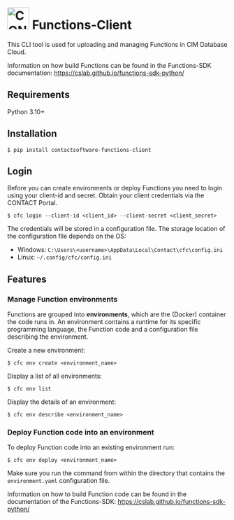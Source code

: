  <h1><a href="https://github.com/cslab/functions-sdk"><img src="https://www.contact-software.com/design/img/logo-icon.svg" width="50" alt="CONTACT Logo"></a> Functions-Client</h1>

This CLI tool is used for uploading and managing Functions in CIM Database Cloud.

Information on how build Functions can be found in the Functions-SDK documentation: https://cslab.github.io/functions-sdk-python/

## Requirements

Python 3.10+

## Installation

```console
$ pip install contactsoftware-functions-client
```

## Login
Before you can create environments or deploy Functions you need to login using your client-id and secret. Obtain your client credentials via the CONTACT Portal.

```console
$ cfc login --client-id <client_id> --client-secret <client_secret>
```

The credentials will be stored in a configuration file. The storage location of the configuration file depends on the OS:

- Windows: `C:\Users\<username>\AppData\Local\Contact\cfc\config.ini`
- Linux: `~/.config/cfc/config.ini`


## Features
### Manage Function environments
Functions are grouped into **environments**, which are the (Docker) container the code runs in. An environment contains a runtime for its specific programming language, the Function code and a configuration file describing the environment.

Create a new environment:

```console
$ cfc env create <environment_name>
```

Display a list of all environments:

```console
$ cfc env list
```

Display the details of an environment:

```console
$ cfc env describe <environment_name>
```


### Deploy Function code into an environment
To deploy Function code into an existing environment run:

```
$ cfc env deploy <environment_name>
```

Make sure you run the command from within the directory that contains the `environment.yaml` configuration file.

Information on how to build Function code can be found in the documentation of the Functions-SDK: https://cslab.github.io/functions-sdk-python/

